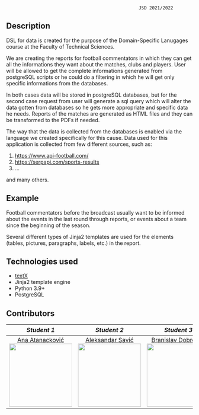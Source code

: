                                                       JSD 2021/2022
                                                      
## Description

DSL for data is created for the purpose of the Domain-Specific Lanugages course at the Faculty of Technical Sciences.

We are creating the reports for football commentators in which they can get all the informations they want about the matches, clubs and players.
User will be allowed to get the complete informations generated from postgreSQL scripts or he could do a filtering in which he will get only specific informations from the databases.

In both cases data will be stored in postgreSQL databases, but for the second case request from user will generate a sql query which will alter the data gotten from databases so he gets more appropriate and specific data he needs.
Reports of the matches are generated as HTML files and they can be transformed to the PDFs if needed.

The way that the data is collected from the databases is enabled via the language we created specifically for this cause.
Data used for this application is collected from few different sources, such as:
1. https://www.api-football.com/
2. https://serpapi.com/sports-results
3. ...

and many others.

## Example

Football commentators before the broadcast usually want to be informed about the events in the last round through reports, or events about a team since the beginning of the season.

Several different types of Jinja2 templates are used for the elements (tables, pictures, paragraphs, labels, etc.) in the report.

## Technologies used
- [textX](https://github.com/textX/textX)
- Jinja2 template engine
- Python 3.9+
- PostgreSQL

## Contributors

|       *Student 1*       |       *Student 2*       |       *Student 3*       |       *Student 4*       |
|:----------------------:|:----------------------:|:----------------------:|:----------------------:|
| [Ana Atanacković](https://github.com/Ana00000/) <br> <img src="https://avatars.githubusercontent.com/u/57576323?s=400&u=1ef5aae0fac636355c779a07004eb66378464adc&v=4" width="170" height="170"> | [Aleksandar Savić](https://github.com/aca24) <br> <img src="https://avatars.githubusercontent.com/u/57627600?v=4" width="170" height="170"> | [Branislav Dobrokes](https://github.com/braned98) <br> <img src="https://avatars.githubusercontent.com/u/41323689?v=4" width="170" height="170"> | [David Ereš](https://github.com/erosdavid) <br> <img src="https://avatars.githubusercontent.com/u/30242404?v=4" width="170" height="170"> |

